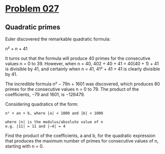 # [Problem 027](https://projecteuler.net/problem=27)
## Quadratic primes

Euler discovered the remarkable quadratic formula:

n² + n + 41

It turns out that the formula will produce 40 primes for the consecutive values n = 0 to 39. However, when n = 40, 402 + 40 + 41 = 40(40 + 1) + 41 is divisible by 41, and certainly when n = 41, 41² + 41 + 41 is clearly divisible by 41.

The incredible formula  n² − 79n + 1601 was discovered, which produces 80 primes for the consecutive values n = 0 to 79. The product of the coefficients, −79 and 1601, is −126479.

Considering quadratics of the form:

    n² + an + b, where |a| < 1000 and |b| < 1000

    where |n| is the modulus/absolute value of n
    e.g. |11| = 11 and |−4| = 4

Find the product of the coefficients, a and b, for the quadratic expression that produces the maximum number of primes for consecutive values of n, starting with n = 0.
